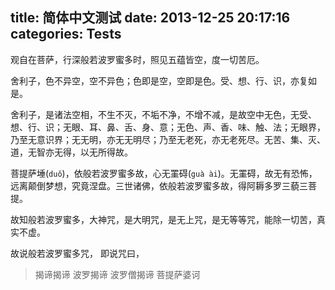 title: 简体中文测试
date: 2013-12-25 20:17:16
categories: Tests
---

观自在菩萨，行深般若波罗蜜多时，照见五蕴皆空，度一切苦厄。

舍利子，色不异空，空不异色；色即是空，空即是色。受、想、行、识，亦复如是。

舍利子，是诸法空相，不生不灭，不垢不净，不增不减，是故空中无色，无受、想、行、识；无眼、耳、鼻、舌、身、意；无色、声、香、味、触、法；无眼界，乃至无意识界；无无明，亦无无明尽；乃至无老死，亦无老死尽。无苦、集、灭、道，无智亦无得，以无所得故。

菩提萨埵(`duǒ`)，依般若波罗蜜多故，心无罣碍(`guà ài`)。无罣碍，故无有恐怖，远离颠倒梦想，究竟涅盘。三世诸佛，依般若波罗蜜多故，得阿耨多罗三藐三菩提。<!-- more -->

故知般若波罗蜜多，大神咒，是大明咒，是无上咒，是无等等咒，能除一切苦，真实不虚。

故说般若波罗蜜多咒， 即说咒曰，

> 揭谛揭谛 波罗揭谛 波罗僧揭谛 菩提萨婆诃
